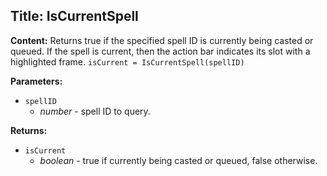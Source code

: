 ## Title: IsCurrentSpell

**Content:**
Returns true if the specified spell ID is currently being casted or queued.
If the spell is current, then the action bar indicates its slot with a highlighted frame.
`isCurrent = IsCurrentSpell(spellID)`

**Parameters:**
- `spellID`
  - *number* - spell ID to query.

**Returns:**
- `isCurrent`
  - *boolean* - true if currently being casted or queued, false otherwise.